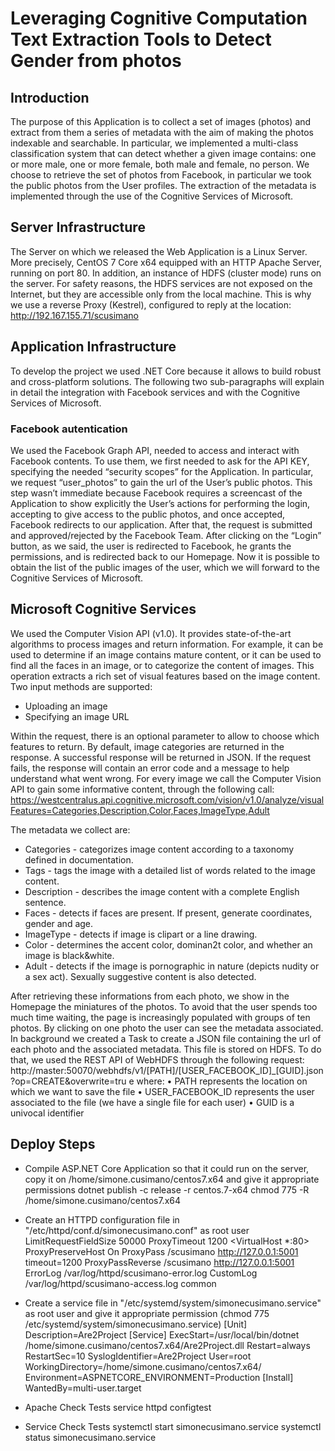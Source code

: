 # Leveraging Cognitive Computation Text Extraction Tools to Detect Gender from photos

## Introduction
The purpose of this Application is to collect a set of images (photos) and extract from them a series of
metadata with the aim of making the photos indexable and searchable.
In particular, we implemented a multi-class classification system that can detect whether a given image contains:
one or more male, one or more female, both male and female, no person.
We choose to retrieve the set of photos from Facebook, in particular we took the public photos from the User profiles.
The extraction of the metadata is implemented through the use of the Cognitive Services of Microsoft.

## Server Infrastructure
The Server on which we released the Web Application is a Linux Server. More precisely, CentOS 7 Core
x64 equipped with an HTTP Apache Server, running on port 80.
In addition, an instance of HDFS (cluster mode) runs on the server.
For safety reasons, the HDFS services are not exposed on the Internet, but they are accessible only from
the local machine. This is why we use a reverse Proxy (Kestrel), configured to reply at the location:
http://192.167.155.71/scusimano

## Application Infrastructure
To develop the project we used .NET Core because it allows to build robust and cross-platform solutions.
The following two sub-paragraphs will explain in detail the integration with Facebook services and with
the Cognitive Services of Microsoft.

### Facebook autentication
We used the Facebook Graph API, needed to access and interact with Facebook contents.
To use them, we first needed to ask for the API KEY, specifying the needed “security scopes” for the
Application.
In particular, we request “user_photos” to gain the url of the User’s public photos.
This step wasn’t immediate because Facebook requires a screencast of the Application to show explicitly
the User’s actions for performing the login, accepting to give access to the public photos, and once
accepted, Facebook redirects to our application.
After that, the request is submitted and approved/rejected by the Facebook Team.
After clicking on the “Login” button, as we said, the user is redirected to Facebook, he grants the
permissions, and is redirected back to our Homepage.
Now it is possible to obtain the list of the public images of the user, which we will forward to the
Cognitive Services of Microsoft.

## Microsoft Cognitive Services
We used the Computer Vision API (v1.0). It provides state-of-the-art algorithms to process images and return information.
For example, it can be used to determine if an image contains mature content, or it can be used to find all the faces in
an image, or to categorize the content of images.
This operation extracts a rich set of visual features based on the image content.
Two input methods are supported:
- Uploading an image
- Specifying an image URL

Within the request, there is an optional parameter to allow to choose which features to return. By
default, image categories are returned in the response. A successful response will be returned in JSON.
If the request fails, the response will contain an error code and a message to help understand what went
wrong.
For every image we call the Computer Vision API to gain some informative content, through the following call:
https://westcentralus.api.cognitive.microsoft.com/vision/v1.0/analyze/visualFeatures=Categories,Description,Color,Faces,ImageType,Adult

The metadata we collect are:
- Categories - categorizes image content according to a taxonomy defined in documentation.
- Tags - tags the image with a detailed list of words related to the image content.
- Description - describes the image content with a complete English sentence.
- Faces - detects if faces are present. If present, generate coordinates, gender and age.
- ImageType - detects if image is clipart or a line drawing.
- Color - determines the accent color, dominan2t color, and whether an image is black&white.
- Adult - detects if the image is pornographic in nature (depicts nudity or a sex act). Sexually suggestive content is also detected.

After retrieving these informations from each photo, we show in the Homepage the miniatures of the
photos. To avoid that the user spends too much time waiting, the page is increasingly populated with
groups of ten photos.
By clicking on one photo the user can see the metadata associated.
In background we created a Task to create a JSON file containing the url of each photo and the
associated metadata. This file is stored on HDFS.
To do that, we used the REST API of WebHDFS through the following request:
http://master:50070/webhdfs/v1/[PATH]/[USER_FACEBOOK_ID]_[GUID].json?op=CREATE&overwrite=tru
e
where:
• PATH represents the location on which we want to save the file
• USER_FACEBOOK_ID represents the user associated to the file (we have a single file for each
user)
• GUID is a univocal identifier

## Deploy Steps
- Compile ASP.NET Core Application so that it could run on the server, copy it on
/home/simone.cusimano/centos7.x64 and give it appropriate permissions
dotnet publish -c release -r centos.7-x64
chmod 775 -R /home/simone.cusimano/centos7.x64

- Create an HTTPD configuration file in "/etc/httpd/conf.d/simonecusimano.conf" as root user
LimitRequestFieldSize 50000
ProxyTimeout 1200
<VirtualHost *:80>
ProxyPreserveHost On
ProxyPass /scusimano http://127.0.0.1:5001 timeout=1200
ProxyPassReverse /scusimano http://127.0.0.1:5001
ErrorLog /var/log/httpd/scusimano-error.log
CustomLog /var/log/httpd/scusimano-access.log common
</VirtualHost>

- Create a service file in "/etc/systemd/system/simonecusimano.service" as root user and give it
appropriate permission (chmod 775 /etc/systemd/system/simonecusimano.service)
[Unit]
Description=Are2Project
[Service]
ExecStart=/usr/local/bin/dotnet /home/simone.cusimano/centos7.x64/Are2Project.dll
Restart=always
RestartSec=10
SyslogIdentifier=Are2Project
User=root
WorkingDirectory=/home/simone.cusimano/centos7.x64/
Environment=ASPNETCORE_ENVIRONMENT=Production
[Install]
WantedBy=multi-user.target

- Apache Check Tests
service httpd configtest

- Service Check Tests
systemctl start simonecusimano.service
systemctl status simonecusimano.service
